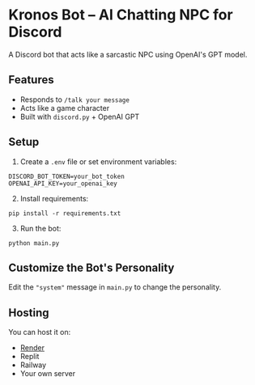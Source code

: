 # Kronos Bot – AI Chatting NPC for Discord

A Discord bot that acts like a sarcastic NPC using OpenAI's GPT model.

## Features
- Responds to `/talk your message`
- Acts like a game character
- Built with `discord.py` + OpenAI GPT

## Setup

1. Create a `.env` file or set environment variables:
```
DISCORD_BOT_TOKEN=your_bot_token
OPENAI_API_KEY=your_openai_key
```

2. Install requirements:
```
pip install -r requirements.txt
```

3. Run the bot:
```
python main.py
```

## Customize the Bot's Personality
Edit the `"system"` message in `main.py` to change the personality.

## Hosting
You can host it on:
- [Render](https://render.com)
- Replit
- Railway
- Your own server
